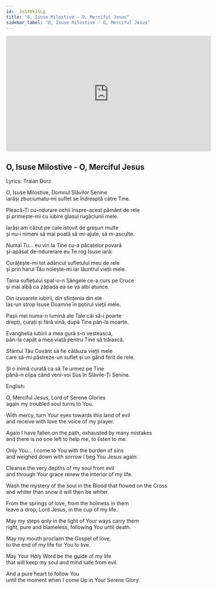 ```yaml
---
id: _Je140kJ5Lg
title: "O, Isuse Milostive - O, Merciful Jesus"
sidebar_label: "O, Isuse Milostive - O, Merciful Jesus"
---
```


<div class="video-float-container">
  <iframe
    width="560"
    height="315"
    src="https://www.youtube.com/embed/_Je140kJ5Lg"
    title="YouTube video player"
    frameborder="0"
    allow="accelerometer; autoplay; clipboard-write; encrypted-media; gyroscope; picture-in-picture; web-share"
    referrerpolicy="strict-origin-when-cross-origin"
    allowfullscreen
  ></iframe>
</div>

## O, Isuse Milostive - O, Merciful Jesus

Lyrics: Traian Dorz

O, Isuse Milostive, Domnul Slăvilor Senine  
iarăși zbuciumatu-mi suflet se îndreaptă către Tine.

Pleacă-Ți cu-ndurare ochii înspre-acest pământ de rele  
și primește-mi cu iubire glasul rugăciunii mele.

Iarăși am căzut pe cale istovit de greșuri multe  
și nu-i nimeni să mai poată să mi-ajute, să m-asculte.

Numai Tu... eu vin la Tine cu-a păcatelor povară  
și-apăsat de-ndurerare eu Te rog Isuse iară:

Curățește-mi tot adâncul sufletului meu de rele  
și prin harul Tău noiește-mi iar lăuntrul vieții mele.

Taina sufletului spal-o-n Sângele ce-a curs pe Cruce  
și mai albă ca zăpada ea se va albi atunce.

Din izvoarele iubirii, din sfințenia din ele  
las-un strop Isuse Doamne în potirul vieții mele.

Pașii mei numa-n lumină ale Tale căi să-i poarte  
drepți, curați și fără vină, după Tine pân-la moarte.

Evanghelia iubirii a mea gură s-o vestească,  
pân-la capăt a mea viață pentru Tine să trăiască.

Sfântul Tău Cuvânt să fie călăuza vieții mele  
care să-mi păstreze-un suflet și un gând ferit de rele.

Și o inimă curată ca să Te urmez pe Tine  
până-n clipa când veni-voi Sus în Slăvile-Ți Senine.

English: 

O, Merciful Jesus, Lord of Serene Glories  
again my troubled soul turns to You.

With mercy, turn Your eyes towards this land of evil  
and receive with love the voice of my prayer.

Again I have fallen on the path, exhausted by many mistakes  
and there is no one left to help me, to listen to me.

Only You... I come to You with the burden of sins  
and weighed down with sorrow I beg You Jesus again:

Cleanse the very depths of my soul from evil  
and through Your grace renew the interior of my life.

Wash the mystery of the soul in the Blood that flowed on the Cross  
and whiter than snow it will then be whiter.

From the springs of love, from the holiness in them  
leave a drop, Lord Jesus, in the cup of my life.

May my steps only in the light of Your ways carry them  
right, pure and blameless, following You until death.

May my mouth proclaim the Gospel of love,  
to the end of my life for You to live.

May Your Holy Word be the guide of my life  
that will keep my soul and mind safe from evil.

And a pure heart to follow You  
until the moment when I come Up in Your Serene Glory.
